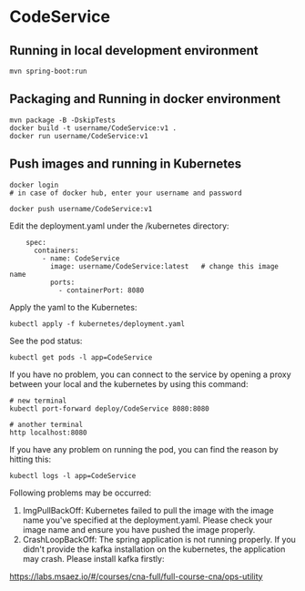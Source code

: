 # CodeService

## Running in local development environment

```
mvn spring-boot:run
```

## Packaging and Running in docker environment

```
mvn package -B -DskipTests
docker build -t username/CodeService:v1 .
docker run username/CodeService:v1
```

## Push images and running in Kubernetes

```
docker login 
# in case of docker hub, enter your username and password

docker push username/CodeService:v1
```

Edit the deployment.yaml under the /kubernetes directory:
```
    spec:
      containers:
        - name: CodeService
          image: username/CodeService:latest   # change this image name
          ports:
            - containerPort: 8080

```

Apply the yaml to the Kubernetes:
```
kubectl apply -f kubernetes/deployment.yaml
```

See the pod status:
```
kubectl get pods -l app=CodeService
```

If you have no problem, you can connect to the service by opening a proxy between your local and the kubernetes by using this command:
```
# new terminal
kubectl port-forward deploy/CodeService 8080:8080

# another terminal
http localhost:8080
```

If you have any problem on running the pod, you can find the reason by hitting this:
```
kubectl logs -l app=CodeService
```

Following problems may be occurred:

1. ImgPullBackOff:  Kubernetes failed to pull the image with the image name you've specified at the deployment.yaml. Please check your image name and ensure you have pushed the image properly.
1. CrashLoopBackOff: The spring application is not running properly. If you didn't provide the kafka installation on the kubernetes, the application may crash. Please install kafka firstly:

https://labs.msaez.io/#/courses/cna-full/full-course-cna/ops-utility

